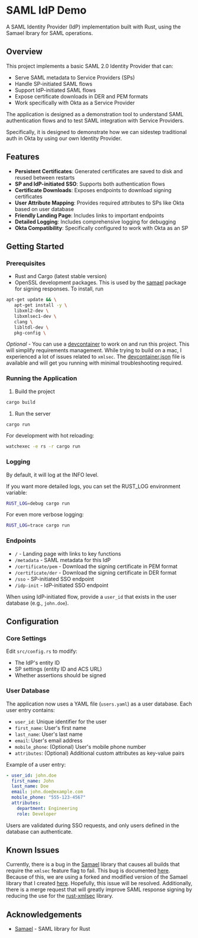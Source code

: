 # SAML IdP Demo

A SAML Identity Provider (IdP) implementation built with Rust, using the Samael
lbrary for SAML operations.

## Overview

This project implements a basic SAML 2.0 Identity Provider that can:

- Serve SAML metadata to Service Providers (SPs)
- Handle SP-initiated SAML flows
- Support IdP-initiated SAML flows
- Expose certificate downloads in DER and PEM formats
- Work specifically with Okta as a Service Provider

The application is designed as a demonstration tool to understand SAML
authentication flows and to test SAML integration with Service Providers.

Specifically, it is designed to demonstrate how we can sidestep traditional auth
in Okta by using our own Identity Provider.

## Features

- **Persistent Certificates**: Generated certificates are saved to disk and
  reused between restarts
- **SP and IdP-initiated SSO**: Supports both authentication flows
- **Certificate Downloads**: Exposes endpoints to download signing certificates
- **User Attribute Mapping**: Provides required attributes to SPs like Okta based on user database
- **Friendly Landing Page**: Includes links to important endpoints
- **Detailed Logging**: Includes comprehensive logging for debugging
- **Okta Compatibility**: Specifically configured to work with Okta as an SP

## Getting Started

### Prerequisites

- Rust and Cargo (latest stable version)
- OpenSSL development packages. This is used by the [samael](https://github.com/njaremko/samael) package for signing responses. To install, run
``` bash
apt-get update && \
   apt-get install -y \
   libxml2-dev \
   libxmlsec1-dev \
   clang \
   libltdl-dev \
   pkg-config \
```

*Optional* - You can use a [devcontainer](https://code.visualstudio.com/docs/devcontainers/containers) to work on and run this project. This will simplify requirements management. While trying to build on a mac, I experienced a lot of issues related to `xmlsec`. The [devcontainer.json](.devcontainer/devcontainer.json) file is available and will get you running with minimal troubleshooting required.

### Running the Application

1. Build the project

```bash
cargo build
```

1. Run the server

```bash
cargo run
```

For development with hot reloading:

```bash
watchexec -e rs -r cargo run
```

### Logging

By default, it will log at the INFO level.

If you want more detailed logs, you can set the RUST_LOG environment variable:

```bash
RUST_LOG=debug cargo run
```

For even more verbose logging:

```bash
RUST_LOG=trace cargo run
```

### Endpoints

- `/` - Landing page with links to key functions
- `/metadata` - SAML metadata for this IdP
- `/certificate/pem` - Download the signing certificate in PEM format
- `/certificate/der` - Download the signing certificate in DER format
- `/sso` - SP-initiated SSO endpoint
- `/idp-init` - IdP-initiated SSO endpoint

When using IdP-initiated flow, provide a `user_id` that exists in the user database (e.g., `john.doe`).

## Configuration

### Core Settings

Edit `src/config.rs` to modify:

- The IdP's entity ID
- SP settings (entity ID and ACS URL)
- Whether assertions should be signed

### User Database

The application now uses a YAML file (`users.yaml`) as a user database. Each user entry contains:

- `user_id`: Unique identifier for the user
- `first_name`: User's first name
- `last_name`: User's last name
- `email`: User's email address
- `mobile_phone`: (Optional) User's mobile phone number
- `attributes`: (Optional) Additional custom attributes as key-value pairs

Example of a user entry:
```yaml
- user_id: john.doe
  first_name: John
  last_name: Doe
  email: john.doe@example.com
  mobile_phone: "555-123-4567"
  attributes:
    department: Engineering
    role: Developer
```

Users are validated during SSO requests, and only users defined in the database can authenticate.

## Known Issues

Currently, there is a bug in the [Samael](https://github.com/caicancai/samael) library that causes all builds that require the `xmlsec` feature flag to fail. This bug is documented [here](https://github.com/njaremko/samael/issues/69). Because of this, we are using a forked and modified version of the Samael library that I created [here](https://github.com/derekjohnsonva/samael). Hopefully, this issue will be resolved. Additionally, there is a merge request that will greatly improve SAML response signing by reducing the use for the [rust-xmlsec](https://github.com/voipir/rust-xmlsec) library. 

## Acknowledgements

- [Samael](https://github.com/caicancai/samael) - SAML library for Rust

